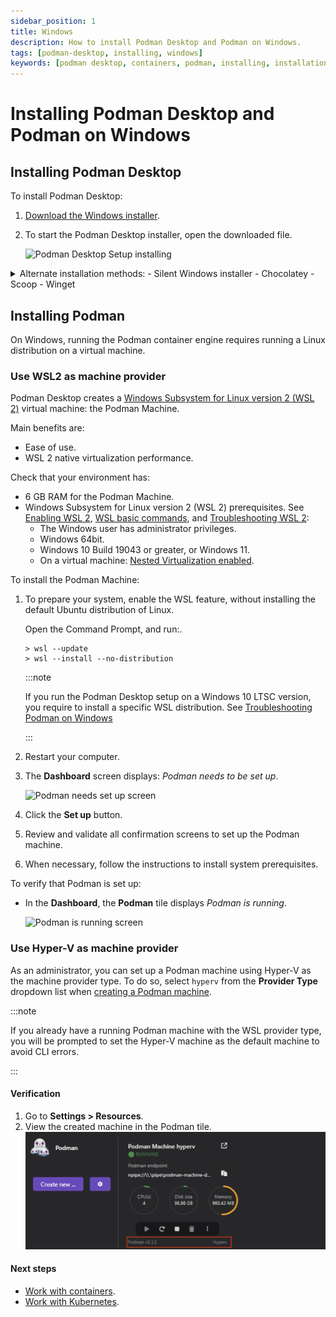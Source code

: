 ```yaml
---
sidebar_position: 1
title: Windows
description: How to install Podman Desktop and Podman on Windows.
tags: [podman-desktop, installing, windows]
keywords: [podman desktop, containers, podman, installing, installation, windows]
---
```


# Installing Podman Desktop and Podman on Windows

## Installing Podman Desktop

To install Podman Desktop:

1. [Download the Windows installer](/downloads/windows).

1. To start the Podman Desktop installer, open the downloaded file.

   ![Podman Desktop Setup installing](img/podman-desktop-setup-installing.png)

<details>
<summary>
Alternate installation methods:
- Silent Windows installer
- Chocolatey
- Scoop
- Winget
</summary>

#### Silent Windows installer

1. [Download the Windows installer](/downloads/windows).

1. To install without user interaction, run the Windows installer with the silent flag `/S` from the Command Prompt:

   ```shell-session
   > podman-desktop-1.6.4-setup-x64.exe /S
   ```

#### Chocolatey

1. Install the [Chocolatey package manager](https://chocolatey.org/install).

1. Install from the terminal:

   ```shell-session
   > choco install podman-desktop
   ```

#### Scoop package manager for Windows

1. [Install the Scoop package manager](https://github.com/ScoopInstaller/Install#readme).

1. Install from the terminal:

   ```shell-session
   > scoop bucket add extras
   > scoop install podman-desktop
   ```

#### Winget

1. [Install the Winget Package manager for Windows](https://aka.ms/getwinget).

1. Install from the terminal:

   ```shell-session
   > winget install -e --id RedHat.Podman-Desktop
   ```

</details>

## Installing Podman

On Windows, running the Podman container engine requires running a Linux distribution on a virtual machine.

### Use WSL2 as machine provider

Podman Desktop creates a [Windows Subsystem for Linux version 2 (WSL 2)](https://learn.microsoft.com/en-us/windows/wsl/about#what-is-wsl-2) virtual machine: the Podman Machine.

Main benefits are:

- Ease of use.
- WSL 2 native virtualization performance.

Check that your environment has:

- 6 GB RAM for the Podman Machine.
- Windows Subsystem for Linux version 2 (WSL 2) prerequisites. See [Enabling WSL 2](https://docs.microsoft.com/en-us/windows/wsl/install), [WSL basic commands](https://learn.microsoft.com/en-us/windows/wsl/basic-commands), and [Troubleshooting WSL 2](https://learn.microsoft.com/en-us/windows/wsl/troubleshooting#error-0x80370102-the-virtual-machine-could-not-be-started-because-a-required-feature-is-not-installed):
  - The Windows user has administrator privileges.
  - Windows 64bit.
  - Windows 10 Build 19043 or greater, or Windows 11.
  - On a virtual machine: [Nested Virtualization enabled](https://learn.microsoft.com/en-us/virtualization/hyper-v-on-windows/user-guide/nested-virtualization#configure-nested-virtualization).

To install the Podman Machine:

1. To prepare your system, enable the WSL feature, without installing the default Ubuntu distribution of Linux.

   Open the Command Prompt, and run:.

   ```shell-session
   > wsl --update
   > wsl --install --no-distribution
   ```

   :::note

   If you run the Podman Desktop setup on a Windows 10 LTSC version, you require to install a specific WSL distribution. See [Troubleshooting Podman on Windows](/docs/troubleshooting/troubleshooting-podman-on-windows#windows-10-enterprise-ltsc-version-21h2-podman-desktop-is-unable-to-detect-wsl2-machine)

   :::

1. Restart your computer.

1. The **Dashboard** screen displays: _<Icon icon="fa-solid fa-info" size="lg" /> Podman needs to be set up_.

   ![Podman needs set up screen](img/dashboard-podman-needs-set-up.png)

1. Click the **Set up** button.

1. Review and validate all confirmation screens to set up the Podman machine.

1. When necessary, follow the instructions to install system prerequisites.

To verify that Podman is set up:

- In the **Dashboard**, the **Podman** tile displays _Podman is running_.

  ![Podman is running screen](img/dashboard-podman-is-running.png)

### Use Hyper-V as machine provider

As an administrator, you can set up a Podman machine using Hyper-V as the machine provider type. To do so, select `hyperv` from the **Provider Type** dropdown list when [creating a Podman machine](/docs/podman/creating-a-podman-machine).

:::note

If you already have a running Podman machine with the WSL provider type, you will be prompted to set the Hyper-V machine as the default machine to avoid CLI errors.

:::

#### Verification

1. Go to **Settings > Resources**.
1. View the created machine in the Podman tile.
   ![Podman machine with the hyperv provide type](img/podman-machine-hyperv.png)

#### Next steps

- [Work with containers](/docs/containers).
- [Work with Kubernetes](/docs/kubernetes).
